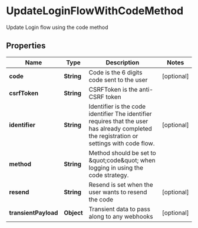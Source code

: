 

# UpdateLoginFlowWithCodeMethod

Update Login flow using the code method

## Properties

| Name | Type | Description | Notes |
|------------ | ------------- | ------------- | -------------|
|**code** | **String** | Code is the 6 digits code sent to the user |  [optional] |
|**csrfToken** | **String** | CSRFToken is the anti-CSRF token |  |
|**identifier** | **String** | Identifier is the code identifier The identifier requires that the user has already completed the registration or settings with code flow. |  [optional] |
|**method** | **String** | Method should be set to \&quot;code\&quot; when logging in using the code strategy. |  |
|**resend** | **String** | Resend is set when the user wants to resend the code |  [optional] |
|**transientPayload** | **Object** | Transient data to pass along to any webhooks |  [optional] |



